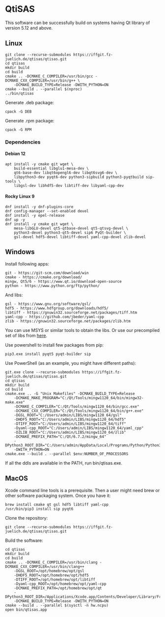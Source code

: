 # QtiSAS

This software can be successfully build on systems having Qt library of version
5.12 and above.

## Linux

    git clone --recurse-submodules https://iffgit.fz-juelich.de/qtisas/qtisas.git
    cd qtisas
    mkdir build
    cd build
    cmake .. -DCMAKE_C_COMPILER=/usr/bin/gcc -DCMAKE_CXX_COMPILER=/usr/bin/g++ \
        -DCMAKE_BUILD_TYPE=Release -DWITH_PYTHON=ON
    cmake --build . --parallel $(nproc)
    ../bin/qtisas

Generate .deb package:

    cpack -G DEB

Generate .rpm package:

    cpack -G RPM

### Dependencies

#### Debian 12

    apt install -y cmake git wget \
        build-essential libglu1-mesa-dev \
        qt6-base-dev libqt6opengl6-dev libqt6svg6-dev \
        libpython3-dev pyqt6-dev python3-sipbuild python3-pyqtbuild sip-tools \
        libgsl-dev libhdf5-dev libtiff-dev libyaml-cpp-dev

#### Rocky Linux 9

    dnf install -y dnf-plugins-core
    dnf config-manager --set-enabled devel
    dnf install -y epel-release
    dnf up -y
    dnf install -y cmake git wget \
        mesa-libGLU-devel qt5-qtbase-devel qt5-qtsvg-devel \
        python3-devel python3-qt5-devel sip6 PyQt-builder \
        gsl-devel hdf5-devel libtiff-devel yaml-cpp-devel zlib-devel

## Windows

Install following apps:

    git - https://git-scm.com/download/win
    cmake - https://cmake.org/download/
    mingw, Qt5/6 - https://www.qt.io/download-open-source
    python - https://www.python.org/ftp/python/

And libs:

    gsl - https://www.gnu.org/software/gsl/
    hdf5 - https://www.hdfgroup.org/downloads/hdf5/
    libtiff - https://gnuwin32.sourceforge.net/packages/tiff.htm
    yaml-cpp - https://github.com/jbeder/yaml-cpp
    zlib - https://gnuwin32.sourceforge.net/packages/zlib.htm

You can use MSYS or similar tools to obtain the libs. Or use our precompiled set
of libs from [here](https://iffgit.fz-juelich.de/qtisas/win-libs/-/releases).

Use powershell to install few packages from pip:

    pip3.exe install pyqt5 pyqt-builder sip

Use PowerShell (as an example, you might have different paths):

    git.exe clone --recurse-submodules https://iffgit.fz-juelich.de/qtisas/qtisas.git
    cd qtisas
    mkdir build
    cd build
    cmake.exe .. -G "Unix Makefiles" -DCMAKE_BUILD_TYPE=Release
        -DCMAKE_MAKE_PROGRAM="C:/Qt/Tools/mingw1120_64/bin/mingw32-make.exe"
        -DCMAKE_C_COMPILER="C:/Qt/Tools/mingw1120_64/bin/gcc.exe"
        -DCMAKE_CXX_COMPILER="C:/Qt/Tools/mingw1120_64/bin/g++.exe"
        -DGSL_ROOT="C:/Users/admin/LIBS/mingw1120_64/gsl"
        -DHDF5_ROOT="C:/Users/admin/LIBS/mingw1120_64/hdf5"
        -DTIFF_ROOT="C:/Users/admin/LIBS/mingw1120_64/tiff"
        -Dyaml-cpp_ROOT="C:/Users/admin/LIBS/mingw1120_64/yaml_cpp"
        -DZLIB_ROOT="C:/Users/admin/LIBS/mingw1120_64/zlib"
        -DCMAKE_PREFIX_PATH="C:/Qt/6.7.2/mingw_64"
        -DPython3_ROOT_DIR="C:/Users/admin/AppData/Local/Programs/Python/Python312"
        -DWITH_PYTHON=ON
    cmake.exe --build . --parallel $env:NUMBER_OF_PROCESSORS

If all the ddls are available in the PATH, run bin/qtisas.exe.

## MacOS

Xcode command line tools is a prerequisite. Then a user might need brew or other
software packaging system. Once you have it:

    brew install cmake qt gsl hdf5 libtiff yaml-cpp
    /usr/bin/pip3 install sip pyqt6

Clone the repository:

    git clone --recurse-submodules https://iffgit.fz-juelich.de/qtisas/qtisas.git

Build the software:

    cd qtisas
    mkdir build
    cd build
    cmake .. -DCMAKE_C_COMPILER=/usr/bin/clang -DCMAKE_CXX_COMPILER=/usr/bin/clang++
        -DGSL_ROOT=/opt/homebrew/opt/gsl
        -DHDF5_ROOT=/opt/homebrew/opt/hdf5
        -DTIFF_ROOT=/opt/homebrew/opt/libtiff
        -Dyaml-cpp_ROOT=/opt/homebrew/opt/yaml-cpp
        -DCMAKE_PREFIX_PATH=/opt/homebrew/opt/qt
        -DPython3_ROOT_DIR=/Applications/Xcode.app/Contents/Developer/Library/Frameworks/Python3.framework/Versions/Current
        -DCMAKE_BUILD_TYPE=Release -DWITH_PYTHON=ON
    cmake --build . --parallel $(sysctl -n hw.ncpu)
    open bin/qtisas.app
